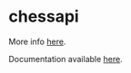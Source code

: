 # chessapi

More info [here](https://github.com/shiro-nya/2025-chess-bot-tournament).

Documentation available [here](https://chayleaf.github.io/shiro-chessapi-hs/Chess.html).
